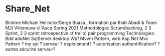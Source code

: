 # Share_Net
Binôme Michael Helinckx/Serge Buasa , formation par Ihab Abadi &amp; Team M2i Villeneuve d 'Ascq Spring 2021
Methodologie: Scrum(backlog, 2 3 Sprint, 2 3 sprint retrospective cf trello) pair programming
Technologies: Bdd adoNet SqlServer desktop Wpf Mvvm Pattern, web Asp Net Mvc Pattern
? my sql ? serveur ? deploiement?
? autorisation authentification?
? autres sécurité serveur?
